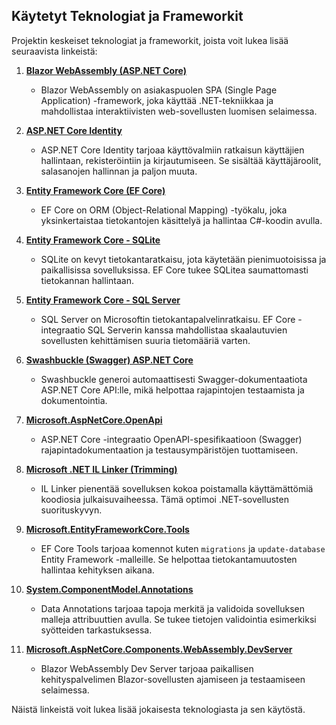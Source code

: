 ## Käytetyt Teknologiat ja Frameworkit

Projektin keskeiset teknologiat ja frameworkit, joista voit lukea lisää seuraavista linkeistä:

1. **[Blazor WebAssembly (ASP.NET Core)](https://learn.microsoft.com/en-us/aspnet/core/blazor/?view=aspnetcore-8.0)**
   - Blazor WebAssembly on asiakaspuolen SPA (Single Page Application) -framework, joka käyttää .NET-tekniikkaa ja mahdollistaa interaktiivisten web-sovellusten luomisen selaimessa.

2. **[ASP.NET Core Identity](https://learn.microsoft.com/en-us/aspnet/core/security/authentication/identity?view=aspnetcore-8.0)**
   - ASP.NET Core Identity tarjoaa käyttövalmiin ratkaisun käyttäjien hallintaan, rekisteröintiin ja kirjautumiseen. Se sisältää käyttäjäroolit, salasanojen hallinnan ja paljon muuta.

3. **[Entity Framework Core (EF Core)](https://learn.microsoft.com/en-us/ef/core/)**
   - EF Core on ORM (Object-Relational Mapping) -työkalu, joka yksinkertaistaa tietokantojen käsittelyä ja hallintaa C#-koodin avulla.

4. **[Entity Framework Core - SQLite](https://learn.microsoft.com/en-us/ef/core/providers/sqlite/?tabs=visual-studio)**
   - SQLite on kevyt tietokantaratkaisu, jota käytetään pienimuotoisissa ja paikallisissa sovelluksissa. EF Core tukee SQLitea saumattomasti tietokannan hallintaan.

5. **[Entity Framework Core - SQL Server](https://learn.microsoft.com/en-us/ef/core/providers/sql-server/?tabs=dotnet-core-cli)**
   - SQL Server on Microsoftin tietokantapalvelinratkaisu. EF Core -integraatio SQL Serverin kanssa mahdollistaa skaalautuvien sovellusten kehittämisen suuria tietomääriä varten.

6. **[Swashbuckle (Swagger) ASP.NET Core](https://github.com/domaindrivendev/Swashbuckle.AspNetCore)**
   - Swashbuckle generoi automaattisesti Swagger-dokumentaatiota ASP.NET Core API:lle, mikä helpottaa rajapintojen testaamista ja dokumentointia.

7. **[Microsoft.AspNetCore.OpenApi](https://learn.microsoft.com/en-us/aspnet/core/tutorials/getting-started-with-swashbuckle?view=aspnetcore-8.0&tabs=visual-studio)**
   - ASP.NET Core -integraatio OpenAPI-spesifikaatioon (Swagger) rajapintadokumentaation ja testausympäristöjen tuottamiseen.

8. **[Microsoft .NET IL Linker (Trimming)](https://learn.microsoft.com/en-us/dotnet/core/deploying/trimming/)**
   - IL Linker pienentää sovelluksen kokoa poistamalla käyttämättömiä koodiosia julkaisuvaiheessa. Tämä optimoi .NET-sovellusten suorituskyvyn.

9. **[Microsoft.EntityFrameworkCore.Tools](https://learn.microsoft.com/en-us/ef/core/cli/dotnet)**
   - EF Core Tools tarjoaa komennot kuten `migrations` ja `update-database` Entity Framework -malleille. Se helpottaa tietokantamuutosten hallintaa kehityksen aikana.

10. **[System.ComponentModel.Annotations](https://learn.microsoft.com/en-us/dotnet/api/system.componentmodel.dataannotations?view=net-8.0)**
    - Data Annotations tarjoaa tapoja merkitä ja validoida sovelluksen malleja attribuuttien avulla. Se tukee tietojen validointia esimerkiksi syötteiden tarkastuksessa.

11. **[Microsoft.AspNetCore.Components.WebAssembly.DevServer](https://learn.microsoft.com/en-us/aspnet/core/blazor/tooling?view=aspnetcore-8.0#run-and-debug-your-app)**
    - Blazor WebAssembly Dev Server tarjoaa paikallisen kehityspalvelimen Blazor-sovellusten ajamiseen ja testaamiseen selaimessa.

Näistä linkeistä voit lukea lisää jokaisesta teknologiasta ja sen käytöstä.
